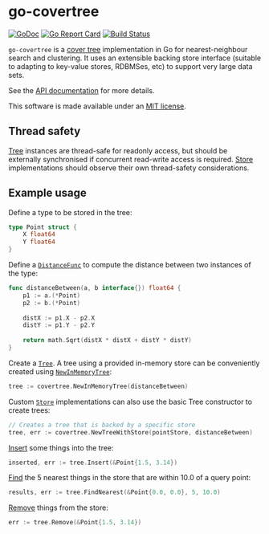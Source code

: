# go-covertree

[![GoDoc](https://godoc.org/github.com/mandykoh/go-covertree?status.svg)](https://godoc.org/github.com/mandykoh/go-covertree)
[![Go Report Card](https://goreportcard.com/badge/github.com/mandykoh/go-covertree)](https://goreportcard.com/report/github.com/mandykoh/go-covertree)
[![Build Status](https://travis-ci.org/mandykoh/go-covertree.svg?branch=master)](https://travis-ci.org/mandykoh/go-covertree)

`go-covertree` is a [cover tree](http://hunch.net/~jl/projects/cover_tree/icml_final/final-icml.pdf) implementation in Go for nearest-neighbour search and clustering. It uses an extensible backing store interface (suitable to adapting to key-value stores, RDBMSes, etc) to support very large data sets.

See the [API documentation](https://godoc.org/github.com/mandykoh/go-covertree) for more details.

This software is made available under an [MIT license](LICENSE).


## Thread safety

[Tree](https://godoc.org/github.com/mandykoh/go-covertree#Tree) instances are thread-safe for readonly access, but should be externally synchronised if concurrent read-write access is required. [Store](https://godoc.org/github.com/mandykoh/go-covertree#Store) implementations should observe their own thread-safety considerations.


## Example usage

Define a type to be stored in the tree:

```go
type Point struct {
    X float64
    Y float64
}
```

Define a [`DistanceFunc`](https://godoc.org/github.com/mandykoh/go-covertree#DistanceFunc) to compute the distance between two instances of the type:

```go
func distanceBetween(a, b interface{}) float64 {
    p1 := a.(*Point)
    p2 := b.(*Point)
	
    distX := p1.X - p2.X
    distY := p1.Y - p2.Y
	
    return math.Sqrt(distX * distX + distY * distY)
}
```

Create a [`Tree`](https://godoc.org/github.com/mandykoh/go-covertree#Tree). A tree using a provided in-memory store can be conveniently created using [`NewInMemoryTree`](https://godoc.org/github.com/mandykoh/go-covertree#NewInMemoryTree):

```go
tree := covertree.NewInMemoryTree(distanceBetween)
```

Custom [`Store`](https://godoc.org/github.com/mandykoh/go-covertree#Store) implementations can also use the basic Tree constructor to create trees:

```go
// Creates a tree that is backed by a specific store
tree, err := covertree.NewTreeWithStore(pointStore, distanceBetween)       
```

[Insert](https://godoc.org/github.com/mandykoh/go-covertree#Tree.Insert) some things into the tree:

```go
inserted, err := tree.Insert(&Point{1.5, 3.14})
```

[Find](https://godoc.org/github.com/mandykoh/go-covertree#Tree.FindNearest) the 5 nearest things in the store that are within 10.0 of a query point:

```go
results, err := tree.FindNearest(&Point{0.0, 0.0}, 5, 10.0)
```

[Remove](https://godoc.org/github.com/mandykoh/go-covertree#Tree.Remove) things from the store:

```go
err := tree.Remove(&Point{1.5, 3.14})
```
